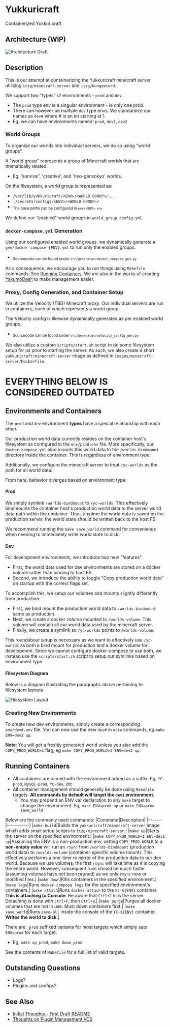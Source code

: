 # Yukkuricraft
Containerized Yukkuricraft

## Architecture (WIP)
![Architecture Draft](https://lucid.app/publicSegments/view/822c5fcf-e707-4a4b-abea-79d6c8e0de78/image.png)

## Description

This is our attempt at containerizing the Yukkuricraft minecraft server utilizing `itzg/minecraft-server` and `itzg/bungeecord`.

We support two "types" of environments - `prod` and `dev`.
- The `prod` type env is a singular environment - ie only one prod.
- There can however be multiple `dev` type envs. We standardize our names as `dev#` where # is an int starting at 1.
- Eg, we can have environments named: `prod`, `dev1`, `dev2`

### World Groups

To organize our worlds into individual servers, we do so using "world groups".

A "world group" represents a group of Minecraft worlds that are thematically related.
- Eg, 'survival', 'creative', and 'neo-gensokyo' worlds.

On the filesystem, a world group is represented as:
- `/var/lib/yukkuricraft/<ENV>/<WORLD GROUP>/...`
- `./secrets/configs/<ENV>/<WORLD GROUP>/`
- <sub>The base paths can be configured in `env/<ENV>.env`</sub>

We define our "enabled" world groups in `world_group_config.yml`.

### `docker-compose.yml` Generation

Using our configured enabled world groups, we dynamically generate a `gen/docker-compose-{ENV}.yml` to run only the enabled groups.
- <sub>Sourcecode can be found under `src/generator/docker_compose_gen.py`</sub>

As a consequence, we encourage you to run things using `Makefile` commands. See [Running Containers](#running-containers). We are also in the works of creating [YakumoDash](https://github.com/Yukkuricraft/YakumoDash) to make management easier.

### Proxy, Config Generation, and Container Setup

We utilize the Velocity (TBD) Minecraft proxy. Our individual servers are run in containers, each of which represents a world group.

The Velocity config is likewise dynamically generated as per enabled world groups.
- <sub>Sourcecode can be found under `src/generator/velocity_config_gen.py`</sub>

We also utilize a custom `scripts/start.sh` script to do some filesystem setup for us prior to starting the server. As such, we also create a short `yukkuricraft/minecraft-server` image as defined in `images/minecraft-server/Dockerfile`.


# EVERYTHING BELOW IS CONSIDERED OUTDATED






## Environments and Containers

The `prod` and `dev` environment **types** have a special relationship with each other.

Our production world data currently resides on the container host's filesystem as configured in the `env/prod.env` file. More specifically, our `docker-compose.yml` bind mounts this world data to the `/worlds-bindmount` directory inside the container. This is regardless of environment type.

Additionally, we configure the minecraft server to treat `/yc-worlds` as the path for all world data.

From here, behavior diverges based on environment type:

#### Prod
We simply symlink `/worlds-bindmount` to `/yc-worlds`. This effectively bindmounts the container host's production world data to the server world data path within the container. Thus, anytime the world data is saved on the production server, the world state should be written back to the host FS.

We recommend running the `make save_world` command for convenience when needing to immediately write world state to disk.

#### Dev
For development environments, we introduce two new "features".
- First, the world data used for dev environments are stored on a docker volume rather than binding to host FS.
- Second, we introduce the ability to toggle "Copy production world data" on startup with the correct flags set.

To accomplish this, we setup our volumes and mounts slightly differently from production:
- First, we bind mount the production world data to `/worlds-bindmount` same as production.
- Next, we create a docker volume mounted to `/worlds-volume`. This volume will contain all our world data used by the minecraft server.
- Finally, we create a symlink so `/yc-worlds` points to `/worlds-volume`.

This roundabout setup is necessary as we want to effectively use `/yc-worlds` as both a bind mount for production and a docker volume for development. Since we cannot configure docker-compose to use both, we instead use the `scripts/start.sh` script to setup our symlinks based on environment type.

#### Filesystem Diagram
Below is a diagram illustrating the paragraphs above pertaining to filesystem layouts

![Filesystem Layout](https://lucid.app/publicSegments/view/8cbe134b-8d15-4081-a8b3-d83f9b2ea5d7/image.png)

### Creating New Environments

To create new dev environments, simply create a corresponding `env/dev#.env` file. You can now use the new `dev#` in `make` commands, eg `make ENV=dev2 up`.

**Note**: You will get a freshly generated world unless you also add the `COPY_PROD_WORLD=1` flag, eg `make COPY_PROD_WORLD=1 ENV=dev2 up`.

## Running Containers

- All containers are named with the environment added as a suffix. Eg, `YC-prod`, `MySQL-prod`, `YC-dev`, etc
- All container management should generally be done using `Makefile` targets. **All commands by default will target the `dev1` environment.**
    - You may prepend an ENV var declaration to any `make` target to change the environment. Eg, `make ENV=prod up` or `make ENV=prod save_world`

Below are the commonly used commands:
|Command|Description|
|-------|-----------|
|`make build`|Builds the `yukkuricraft/minecraft-server` image which adds small setup scripts to `itzg/minecraft-server`.|
|`make up`|Starts the server on the specified environment.|
|`make COPY_PROD_WORLD=1 ENV=dev1 up`|Assuming the ENV is a non-production env, setting `COPY_PROD_WORLD` to a **non-empty value** will run an `rsync` from `/worlds-bindmount` (production world data) to `/worlds-volume` (container-specific volume mount). This effectively performs a one-time ro mirror of the production data to our dev world. Because we use volumes, the first `rsync` will take time as it is copying the entire world. However, subsequent runs should be much faster (assuming volumes have not been pruned) as we only `rsync` new or modified files.|
|`make down`|Kills containers in the specified environment.|
|`make logs`|Runs `docker-compose logs` for the specified environment's containers.|
|`make attach`|Runs `docker attach` to the `YC-${ENV}` container. **This is attaching to Console.** Be aware that `Ctrl+C` kills the server. Detaching is done with `Ctrl+P`, then `Ctrl+Q`.|
|`make purge`|Purges all docker volumes that are not in use. Must down containers first.|
|`make save_world`|Runs `save-all` inside the console of the `YC-${ENV}` container. **Writes the world to disk.**|

There are `_prod` suffixed variants for most targets which simply sets `ENV=prod` for each target.
- Eg, `make up_prod`, `make down_prod`

See the contents of `Makefile` for a full list of valid targets.

## Outstanding Questions
- Logs?
- Plugins and configs?

## See Also
- [Initial Thoughts - First Draft README](docs/initial_thoughts.md)
- [Thoughts on Plugin Management VCS](docs/plugin_vcs_management_thoughts.md)
